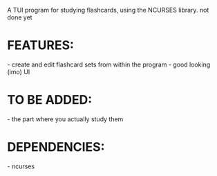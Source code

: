 A TUI program for studying flashcards, using the NCURSES library. not done yet


<h1> FEATURES: </h1>
- create and edit flashcard sets from within the program
- good looking (imo) UI


<h1> TO BE ADDED:</h1>
- the part where you actually study them

<h1> DEPENDENCIES:</h1>
- ncurses
